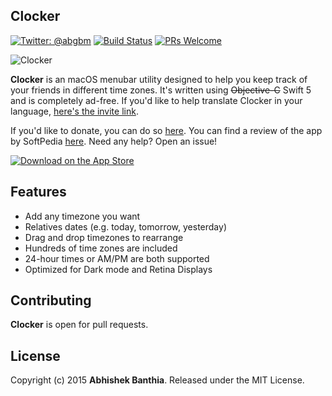 **Clocker** 
---

[![Twitter: @abgbm](https://img.shields.io/badge/contact-@n0shake-blue.svg?style=flat)](https://twitter.com/n0shake) [![Build Status](https://travis-ci.org/n0shake/Clocker.svg?branch=master)](https://travis-ci.org/n0shake/Clocker) [![PRs Welcome](https://img.shields.io/badge/PRs-welcome-brightgreen.svg?style=flat-square)](http://makeapullrequest.com)

![Clocker](https://raw.githubusercontent.com/n0shake/Clocker/master/New%20Icons/Github.png "Clocker")

**Clocker** is an macOS menubar utility designed to help you keep track of your friends in different time zones.  It's written using ~~Objective-C~~ Swift 5 and is completely ad-free. If you'd like to help translate Clocker in your language, [here's the invite link](https://crwd.in/clocker).

If you'd like to donate, you can do so [here](https://www.paypal.me/AbhishekBanthia). You can find a review of the app by SoftPedia [here](http://mac.softpedia.com/get/Utilities/Clocker-Banthia.shtml). Need any help? Open an issue!

[![Download on the App Store](https://github.com/n0shake/Clocker/blob/v1.2.1/Clocker/Images/MacAppStore.png)](https://itunes.apple.com/us/app/clocker-menubar-world-clock/id1056643111?mt=12)

**Features**
---
- Add any timezone you want
- Relatives dates (e.g. today, tomorrow, yesterday)
- Drag and drop timezones to rearrange
- Hundreds of time zones are included
- 24-hour times or AM/PM are both supported
- Optimized for Dark mode and Retina Displays

**Contributing**
---
**Clocker** is open for pull requests.

**License**
---
Copyright (c) 2015 **Abhishek Banthia**. Released under the MIT License.
